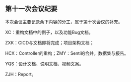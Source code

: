 ## 第十一次会议纪要

本次会议主要记录余下内容的分工，属于第十次会议的补充。

XC：重构文档中的例子，以及功能Bug文档。

ZXK：CICD与文档即将完成；项目架构文档；

HCX：Controller的重构；ZMY：Senti的合并。数据集与报告。

YQS：设计文档、说明文档、视频文案。

ZJH：Report。